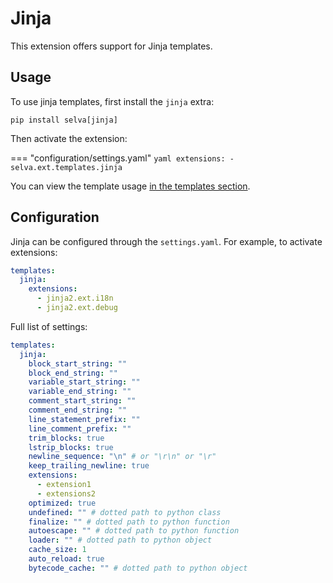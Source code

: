 # Jinja

This extension offers support for Jinja templates.

## Usage

To use jinja templates, first install the `jinja` extra:

```shell
pip install selva[jinja]
```

Then activate the extension:

=== "configuration/settings.yaml"
    ```yaml
    extensions:
      - selva.ext.templates.jinja
    ```

You can view the template usage [in the templates section](../templates.md).

## Configuration

Jinja can be configured through the `settings.yaml`. For example, to activate extensions:

```yaml
templates:
  jinja:
    extensions:
      - jinja2.ext.i18n
      - jinja2.ext.debug
```

Full list of settings:

```yaml
templates:
  jinja:
    block_start_string: ""
    block_end_string: ""
    variable_start_string: ""
    variable_end_string: ""
    comment_start_string: ""
    comment_end_string: ""
    line_statement_prefix: ""
    line_comment_prefix: ""
    trim_blocks: true
    lstrip_blocks: true
    newline_sequence: "\n" # or "\r\n" or "\r"
    keep_trailing_newline: true
    extensions:
      - extension1
      - extensions2
    optimized: true
    undefined: "" # dotted path to python class
    finalize: "" # dotted path to python function
    autoescape: "" # dotted path to python function
    loader: "" # dotted path to python object
    cache_size: 1
    auto_reload: true
    bytecode_cache: "" # dotted path to python object
```